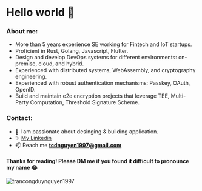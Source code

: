 <h1>Hello world 👋</h1>

### About me:
- More than 5 years experience SE working for Fintech and IoT startups.
- Proficient in Rust, Golang, Javascript, Flutter.
- Design and develop DevOps systems for different environments: on-premise, cloud, and hybrid.
- Experienced with distributed systems, WebAssembly, and cryptography engineering.
- Experienced with robust authentication mechanisms: Passkey, OAuth, OpenID.
- Build and maintain e2e encryption projects that leverage TEE, Multi-Party Computation, Threshold Signature Scheme.


### Contact:
- 🔭 I am passionate about desinging & building application.
- ✨ [My Linkedin](https://www.linkedin.com/in/noahjin/)
- 📫 Reach me **tcdnguyen1997@gmail.com**

<h4>Thanks for reading! Please DM me if you found it difficult to pronounce my name 😂</h4>
<p align="left"> <img src="https://komarev.com/ghpvc/?username=trancongduynguyen1997&label=Profile%20views&color=0e75b6&style=flat" alt="trancongduynguyen1997" /> </p>
